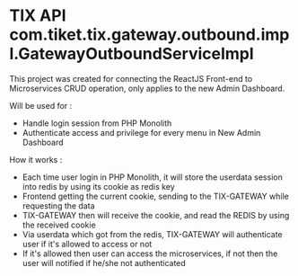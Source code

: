 # TIX API com.tiket.tix.gateway.outbound.impl.GatewayOutboundServiceImpl

This project was created for connecting the ReactJS Front-end to Microservices CRUD operation, only applies to the new Admin Dashboard.

Will be used for :
- Handle login session from PHP Monolith
- Authenticate access and privilege for every menu in New Admin Dashboard 

How it works :
- Each time user login in PHP Monolith, it will store the userdata session into redis by using its cookie as redis key
- Frontend getting the current cookie, sending to the TIX-GATEWAY while requesting the data
- TIX-GATEWAY then will receive the cookie, and read the REDIS by using the received cookie
- Via userdata which got from the redis, TIX-GATEWAY will authenticate user if it's allowed to access or not
- If it's allowed then user can access the microservices, if not then the user will notified if he/she not authenticated
